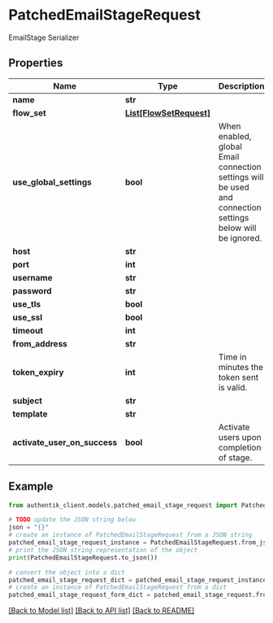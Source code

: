 # PatchedEmailStageRequest

EmailStage Serializer

## Properties

Name | Type | Description | Notes
------------ | ------------- | ------------- | -------------
**name** | **str** |  | [optional] 
**flow_set** | [**List[FlowSetRequest]**](FlowSetRequest.md) |  | [optional] 
**use_global_settings** | **bool** | When enabled, global Email connection settings will be used and connection settings below will be ignored. | [optional] 
**host** | **str** |  | [optional] 
**port** | **int** |  | [optional] 
**username** | **str** |  | [optional] 
**password** | **str** |  | [optional] 
**use_tls** | **bool** |  | [optional] 
**use_ssl** | **bool** |  | [optional] 
**timeout** | **int** |  | [optional] 
**from_address** | **str** |  | [optional] 
**token_expiry** | **int** | Time in minutes the token sent is valid. | [optional] 
**subject** | **str** |  | [optional] 
**template** | **str** |  | [optional] 
**activate_user_on_success** | **bool** | Activate users upon completion of stage. | [optional] 

## Example

```python
from authentik_client.models.patched_email_stage_request import PatchedEmailStageRequest

# TODO update the JSON string below
json = "{}"
# create an instance of PatchedEmailStageRequest from a JSON string
patched_email_stage_request_instance = PatchedEmailStageRequest.from_json(json)
# print the JSON string representation of the object
print(PatchedEmailStageRequest.to_json())

# convert the object into a dict
patched_email_stage_request_dict = patched_email_stage_request_instance.to_dict()
# create an instance of PatchedEmailStageRequest from a dict
patched_email_stage_request_form_dict = patched_email_stage_request.from_dict(patched_email_stage_request_dict)
```
[[Back to Model list]](../README.md#documentation-for-models) [[Back to API list]](../README.md#documentation-for-api-endpoints) [[Back to README]](../README.md)


